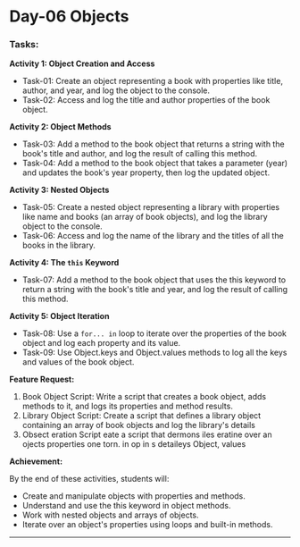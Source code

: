 # Day-06 Objects

### Tasks:

**Activity 1: Object Creation and Access**

- Task-01: Create an object representing a book with properties like title, author, and year, and log the object to the console.
- Task-02: Access and log the title and author properties of the book object.

**Activity 2: Object Methods**

- Task-03: Add a method to the book object that returns a string with the book's title and author, and log the result of calling this method.
- Task-04: Add a method to the book object that takes a parameter (year) and updates the book's year property, then log the updated object.

**Activity 3: Nested Objects**

- Task-05: Create a nested object representing a library with properties like name and books (an array of book objects), and log the library object to the console.
- Task-06: Access and log the name of the library and the titles of all the books in the library.

**Activity 4: The `this` Keyword**

- Task-07: Add a method to the book object that uses the this keyword to return a string with the book's title and year, and log the result of calling this method.

**Activity 5: Object Iteration**

- Task-08: Use a `for... in` loop to iterate over the properties of the book object and log each property and its value.
- Task-09: Use Object.keys and Object.values methods to log all the keys and values of the book object.

**Feature Request:**

1. Book Object Script: Write a script that creates a book object, adds methods to it, and logs its properties and method results.
2. Library Object Script: Create a script that defines a library object containing an array of book objects and log the library's details
3. Obsect eration Script eate a script that dermons iles eratine over an ojects properties one torn. in op in s detaileys Object, values

**Achievement:**

By the end of these activities, students will:

- Create and manipulate objects with properties and methods.
- Understand and use the this keyword in object methods.
- Work with nested objects and arrays of objects.
- Iterate over an object's properties using loops and built-in methods.

---
